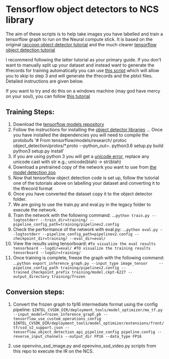 # Tensorflow object detectors to NCS library
The aim of these scripts is to help take images you have labelled and train a tensorflow graph to run on the Neural compute stick. It is based on the original [raccoon object detector tutorial](https://towardsdatascience.com/how-to-train-your-own-object-detector-with-tensorflows-object-detector-api-bec72ecfe1d9) and the much clearer [tensorflow object detection tutorial](https://becominghuman.ai/tensorflow-object-detection-api-tutorial-training-and-evaluating-custom-object-detector-ed2594afcf73)

I recommend following the latter tutorial as your primary guide. If you don't want to manually split up your dataset and instead want to generate the tfrecords for training automatically you can use [this script](https://github.com/squeakus/bitsandbytes/blob/master/tensorflow/voc2tfrecord.py) which will allow you to skip to step 3 and will generate the tfrecords and the pbtxt files. Detailed instructions are given below.

If you want to try and do this on a windows machine (may god have mercy on your soul), you can follow [this tutorial](https://github.com/EdjeElectronics/TensorFlow-Object-Detection-API-Tutorial-Train-Multiple-Objects-Windows-10)

## Training Steps:
1. Download the [tensorflow models repository](https://github.com/tensorflow/models)
2. Follow the instructions for installing the [object detector libraries](https://github.com/tensorflow/models/blob/master/research/object_detection/g3doc/installation.md)
... Once you have installed the dependencies you will need to compile the protobufs
'# From tensorflow/models/research/
protoc object_detection/protos/*.proto --python_out=.
python3.6 setup.py build
python3 setup.py install'
3. if you are using python 3 you will get a [unicode error](https://stackoverflow.com/questions/19877306/nameerror-global-name-unicode-is-not-defined-in-python-3), replace any unicode cast with str e.g.; unicode(blah) -> str(blah)
4. Download a pretrained copy of the network you want to use from [the model detection zoo](https://github.com/tensorflow/models/blob/master/research/object_detection/g3doc/detection_model_zoo.md)
4. Now that tensorflow object detection code is set up, follow the tutorial one of the tutorials above on labelling your dataset and converting it to the tfrecord format
5. Once you have converted the dataset copy it to the object detector folder.
6. We are going to use the train.py and eval.py in the legacy folder to execute the network.
7. Train the network with the following command:
...`python train.py --logtostderr --train_dir=training/ --pipeline_config_path=training/pipelinev2.config`
8. Check the performance of the network with eval.py:
...`python eval.py --logtostderr --pipeline_config_path=pipelinev2.config --checkpoint_dir=training/ --eval_dir=eval/`
9. View the results using tensorboard: 
`#To visualize the eval results
tensorboard --logdir=eval/
#TO visualize the training results
tensorboard --logdir=training/`
9. Once training is complete, freeze the graph with the following command:
...`python export_inference_graph.py --input_type image_tensor     --pipeline_config_path training/pipelinev2.config --trained_checkpoint_prefix training/model.ckpt-6227 --output_directory training/frozen`

## Conversion steps:
1. Convert the frozen graph to fp16 intermediate format using the config pipeline:
`$INTEL_CVSDK_DIR/deployment_tools/model_optimizer/mo_tf.py --input_model=frozen_inference_graph.pb --tensorflow_use_custom_operations_config $INTEL_CVSDK_DIR/deployment_tools/model_optimizer/extensions/front/tf/ssd_v2_support.json --tensorflow_object_detection_api_pipeline_config pipeline.config --reverse_input_channels --output_dir FP16 --data_type FP16`

3. use openvino_ssd_image.py and openvino_ssd_video.py scripts from this repo to execute the IR on the NCS.
